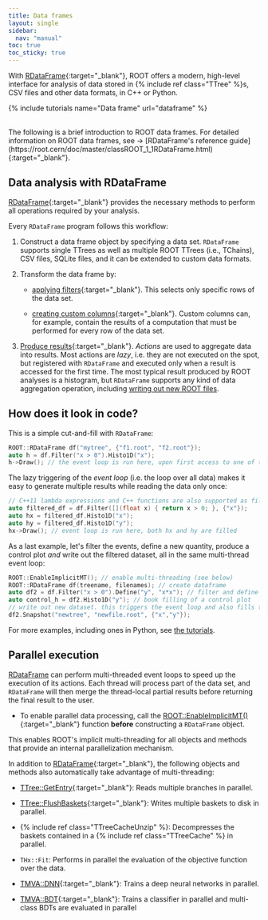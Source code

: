 ```yaml
---
title: Data frames
layout: single
sidebar:
  nav: "manual"
toc: true
toc_sticky: true
---
```


With [RDataFrame](https://root.cern/doc/master/classROOT_1_1RDataFrame.html){:target="_blank"}, ROOT offers
a modern, high-level interface for analysis of data stored in
{% include ref class="TTree" %}s, CSV files and other data formats, in C++ or Python.

{% include tutorials name="Data frame" url="dataframe" %}

<br>
The following is a brief introduction to ROOT data frames. For detailed information on ROOT data frames, see → [RDataFrame's reference guide](https://root.cern/doc/master/classROOT_1_1RDataFrame.html){:target="_blank"}.

## Data analysis with RDataFrame

[RDataFrame](https://root.cern/doc/master/classROOT_1_1RDataFrame.html){:target="_blank"} provides the necessary methods to perform all operations required by your analysis.

Every `RDataFrame` program follows this workflow:

1. Construct a data frame object by specifying a data set. `RDataFrame` supports single TTrees as well as multiple ROOT TTrees (i.e., TChains), CSV files, SQLite files, and it can be extended to custom data formats.

2. Transform the data frame by:

   - [applying filters](https://root.cern/doc/master/classROOT_1_1RDataFrame.html#transformations){:target="_blank"}. This selects only specific rows of the data set.

   - [creating custom columns](https://root.cern/doc/master/classROOT_1_1RDataFrame.html#transformations){:target="_blank"}. Custom columns can, for example, contain the results of a computation that must be performed for every row of the data set.

3. [Produce results](https://root.cern/doc/master/classROOT_1_1RDataFrame.html#actions){:target="_blank"}. _Actions_ are used to aggregate data into results. Most actions are _lazy_, i.e. they are not executed on the spot, but registered with `RDataFrame` and executed only when a result is accessed for the first time. The most typical result produced by ROOT analyses is a histogram, but `RDataFrame` supports any kind of data aggregation operation, including [writing out new ROOT files](https://root.cern.ch/doc/master/classROOT_1_1RDF_1_1RInterface.html#a233b7723e498967f4340705d2c4db7f8).

## How does it look in code?
This is a simple cut-and-fill with `RDataFrame`:

```c++
ROOT::RDataFrame df("mytree", {"f1.root", "f2.root"});
auto h = df.Filter("x > 0").Histo1D("x");
h->Draw(); // the event loop is run here, upon first access to one of the results
```

The lazy triggering of the _event loop_ (i.e. the loop over all data) makes it easy to generate multiple results while reading the data only once:

```c++
// C++11 lambda expressions and C++ functions are also supported as filter expressions
auto filtered_df = df.Filter([](float x) { return x > 0; }, {"x"});
auto hx = filtered_df.Histo1D("x");
auto hy = filtered_df.Histo1D("y");
hx->Draw(); // event loop is run here, both hx and hy are filled
```

As a last example, let's filter the events, define a new quantity, produce a control plot _and_ write out the filtered dataset, all in the same multi-thread event loop:

```c++
ROOT::EnableImplicitMT(); // enable multi-threading (see below)
ROOT::RDataFrame df(treename, filenames); // create dataframe
auto df2 = df.Filter("x > 0").Define("y", "x*x"); // filter and define new column
auto control_h = df2.Histo1D("y"); // book filling of a control plot
// write out new dataset. this triggers the event loop and also fills the booked control plot
df2.Snapshot("newtree", "newfile.root", {"x","y"});
```

For more examples, including ones in Python, see [the tutorials](https://root.cern/doc/master/group__tutorial__dataframe.html).

## Parallel execution

[RDataFrame](https://root.cern/doc/master/classROOT_1_1RDataFrame.html) can perform multi-threaded event loops to speed up the execution of its actions. Each thread will process part of the data set, and `RDataFrame` will then merge the thread-local partial results before returning the final result to the user.

- To enable parallel data processing, call the [ROOT::EnableImplicitMT()](https://root.cern/doc/master/namespaceROOT.html#a06f2b8b216b615e5abbc872c9feff40f){:target="_blank"} function **before** constructing a `RDataFrame` object.

This enables ROOT's implicit multi-threading for all objects and methods that provide an internal parallelization mechanism.

In addition to [RDataFrame](https://root.cern/doc/master/classROOT_1_1RDataFrame.html){:target="_blank"}, the following objects and methods also automatically take advantage of multi-threading:

- [TTree::GetEntry](https://root.cern/doc/master/classTTree.html#a9fc48df5560fce1a2d63ecd1ac5b40cb){:target="_blank"}: Reads multiple branches in parallel.

- [TTree::FlushBaskets](https://root.cern/doc/master/classTTree.html#a2c67417486903b12f1149f97ca47525f){:target="_blank"}: Writes multiple baskets to disk in parallel.

- {% include ref class="TTreeCacheUnzip" %}: Decompresses the baskets contained in a {% include ref class="TTreeCache" %} in parallel.

- `THx::Fit`: Performs in parallel the evaluation of the objective function over the data.

- [TMVA::DNN](https://root.cern/doc/master/namespaceTMVA_1_1DNN.html){:target="_blank"}: Trains a deep neural networks in parallel.

- [TMVA::BDT](https://root.cern/doc/master/namespaceTMVA.html#aa80d9b85c1bb794248940dd499e132b4){:target="_blank"}: Trains a classifier in parallel and multi-class BDTs are evaluated in parallel
